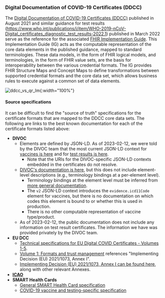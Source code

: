 
### Digital Documentation of COVID-19 Certificates (DDCC)

The [Digital Documentation of COVID-19 Certificates (DDCC)](https://www.who.int/publications/i/item/WHO-2019-nCoV-Digital_certificates-vaccination-2021.1) published in August 2021 and similar guidance for test results (https://www.who.int/publications/i/item/WHO-2019-nCoV-Digital_certificates_diagnostic_test_results-2022.1) published in March 2022 serve as the reference for the associated [FHIR Implementation Guide](https://worldhealthorganization.github.io/ddcc/). This Implementation Guide (IG) acts as the computable representation of the core data elements in the published guidance, mapped to standard terminologies. These data models, in the form of FHIR logical models, and terminologies, in the form of FHIR value sets, are the basis for interoperability between the various credential formats. The IG provides FHIR Structure Maps and Concept Maps to define transformations between supported credential formats and the core data set, which allows business rules to execute against a common set of data elements.

![ddcc_vs_qr_lm](./ddcc_vs_qr_lm.png){:width="100%"}

#### Source specifications

It can be difficult to find the "source of truth" specifications for the certificate formats that are mapped to the DDCC core data sets. The following are links to the best known documentation for each of the certificate formats listed above:

- **DIVOC**
    - Elements are defined by JSON-LD. As of 2023-02-12, we were told by the DIVOC team that the most current JSON-LD context for [vaccines is here](https://github.com/egovernments/DIVOC/blob/icmr/vaccination-context/vaccination-context.js) and for [test results is here](https://github.com/egovernments/DIVOC/blob/icmr/test-certificate-context/test-certificate-context.js).
        - Note that the URIs for the DIVOC-specific JSON-LD contexts embedded in the certificates do not resolve.
    - [DIVOC's documentation is here](https://divoc.digit.org), but this does not include element-level descriptions (e.g., terminology bindings at a per-element level).
        - Terminology bindings at the element level must be inferred from [more general documentation](https://divoc.digit.org/platform/divocs-verifiable-certificate-features/what-information-goes-into-a-qr-code).
        - The `v2` JSON-LD context introduces the `evidence.icd11Code` element for vaccines, but there is no documentation on which codes this element is bound to or whether this is used in production.
        - There is no other computable representation of vaccine type/product.
    - As of 2023-02-12, the public documentation does not include any information on test result certificates. The information we have was provided privately by the DIVOC team.
- **EU DCC**
    - [Technical specifications for EU Digital COVID Certificates - Volumes 1-5](https://health.ec.europa.eu/publications/technical-specifications-eu-digital-covid-certificates-volumes-1-5_en).
    - [Volume 1: Formats and trust management](https://health.ec.europa.eu/system/files/2022-02/digital-covid-certificates_v1_en.pdf) references "Implementing Decision (EU) 2021/1073, Annex I".
    - [Implementing Decision (EU) 2021/1073, Annex I can be found here](https://eur-lex.europa.eu/legal-content/EN/TXT/?uri=uriserv%3AOJ.L_.2021.230.01.0032.01.ENG), along with other relevant Annexes.
- **[ICAO](https://www.icao.int/vdsnc-spec)**
- **SMART Health Cards**
    - [General SMART Health Card specification](https://spec.smarthealth.cards/)
    - [COVID-19 vaccine and testing-specific specification](http://build.fhir.org/ig/HL7/fhir-shc-vaccination-ig)

